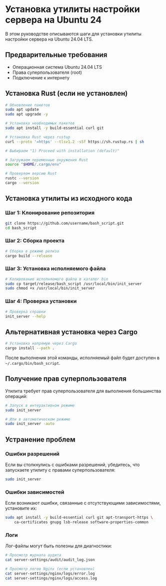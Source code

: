 # Установка утилиты настройки сервера на Ubuntu 24

В этом руководстве описываются шаги для установки утилиты настройки сервера на Ubuntu 24.04 LTS.

## Предварительные требования

- Операционная система Ubuntu 24.04 LTS
- Права суперпользователя (root)
- Подключение к интернету

## Установка Rust (если не установлен)

```bash
# Обновление пакетов
sudo apt update
sudo apt upgrade -y

# Установка необходимых пакетов
sudo apt install -y build-essential curl git

# Установка Rust через rustup
curl --proto '=https' --tlsv1.2 -sSf https://sh.rustup.rs | sh

# Выбираем "1) Proceed with installation (default)"

# Загружаем переменные окружения Rust
source "$HOME/.cargo/env"

# Проверяем версию Rust
rustc --version
cargo --version
```

## Установка утилиты из исходного кода

### Шаг 1: Клонирование репозитория

```bash
git clone https://github.com/username/bash_script.git
cd bash_script
```

### Шаг 2: Сборка проекта

```bash
# Сборка в режиме релиза
cargo build --release
```

### Шаг 3: Установка исполняемого файла

```bash
# Копирование исполняемого файла в каталог bin
sudo cp target/release/bash_script /usr/local/bin/init_server
sudo chmod +x /usr/local/bin/init_server
```

### Шаг 4: Проверка установки

```bash
# Проверка справки
init_server --help
```

## Альтернативная установка через Cargo

```bash
# Установка напрямую через Cargo
cargo install --path .
```

После выполнения этой команды, исполняемый файл будет доступен в `~/.cargo/bin/bash_script`.

## Получение прав суперпользователя

Утилита требует прав суперпользователя для выполнения большинства операций:

```bash
# Запуск в интерактивном режиме
sudo init_server

# Или в автоматическом режиме
sudo init_server -auto
```

## Устранение проблем

### Ошибки разрешений

Если вы столкнулись с ошибками разрешений, убедитесь, что запускаете утилиту с правами суперпользователя:

```bash
sudo init_server
```

### Ошибки зависимостей

Если возникают ошибки, связанные с отсутствующими зависимостями, установите их:

```bash
sudo apt install -y build-essential curl git apt-transport-https \
    ca-certificates gnupg lsb-release software-properties-common
```

### Логи

Лог-файлы могут быть полезны для диагностики:

```bash
# Просмотр журнала аудита
cat server-settings/audit/audit_log.json

# Просмотр логов Nginx (если установлен)
cat server-settings/nginx/logs/error.log
cat server-settings/nginx/logs/access.log
``` 